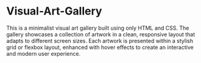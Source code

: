 # Visual-Art-Gallery
This is a minimalist visual art gallery built using only HTML and CSS. The gallery showcases a collection of artwork in a clean, responsive layout that adapts to different screen sizes. Each artwork is presented within a stylish grid or flexbox layout, enhanced with hover effects to create an interactive and modern user experience.
